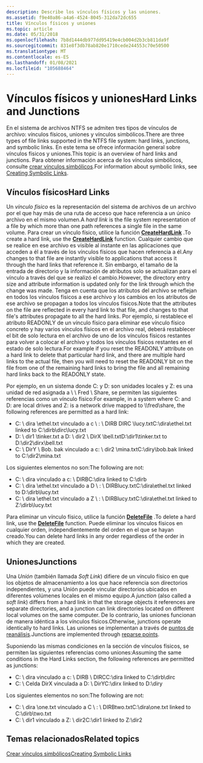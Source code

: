 ```yaml
---
description: Describe los vínculos físicos y las uniones.
ms.assetid: f9e40a86-a4a6-4524-8045-312da72dc655
title: Vínculos físicos y uniones
ms.topic: article
ms.date: 05/31/2018
ms.openlocfilehash: 7b8d1444db977dd95419e4cb004d2b3cb811da9f
ms.sourcegitcommit: 831e8f3db78ab820e1710cede244553c70e50500
ms.translationtype: MT
ms.contentlocale: es-ES
ms.lasthandoff: 01/08/2021
ms.locfileid: "105688464"
---
```

# <a name="hard-links-and-junctions"></a><span data-ttu-id="de29d-103">Vínculos físicos y uniones</span><span class="sxs-lookup"><span data-stu-id="de29d-103">Hard Links and Junctions</span></span>

<span data-ttu-id="de29d-104">En el sistema de archivos NTFS se admiten tres tipos de vínculos de archivo: vínculos físicos, uniones y vínculos simbólicos.</span><span class="sxs-lookup"><span data-stu-id="de29d-104">There are three types of file links supported in the NTFS file system: hard links, junctions, and symbolic links.</span></span> <span data-ttu-id="de29d-105">En este tema se ofrece información general sobre vínculos físicos y uniones.</span><span class="sxs-lookup"><span data-stu-id="de29d-105">This topic is an overview of hard links and junctions.</span></span> <span data-ttu-id="de29d-106">Para obtener información acerca de los vínculos simbólicos, consulte [crear vínculos simbólicos](creating-symbolic-links.md).</span><span class="sxs-lookup"><span data-stu-id="de29d-106">For information about symbolic links, see [Creating Symbolic Links](creating-symbolic-links.md).</span></span>

## <a name="hard-links"></a><span data-ttu-id="de29d-107">Vínculos físicos</span><span class="sxs-lookup"><span data-stu-id="de29d-107">Hard Links</span></span>

<span data-ttu-id="de29d-108">Un *vínculo físico* es la representación del sistema de archivos de un archivo por el que hay más de una ruta de acceso que hace referencia a un único archivo en el mismo volumen.</span><span class="sxs-lookup"><span data-stu-id="de29d-108">A *hard link* is the file system representation of a file by which more than one path references a single file in the same volume.</span></span> <span data-ttu-id="de29d-109">Para crear un vínculo físico, utilice la función [**CreateHardLink**](/windows/desktop/api/WinBase/nf-winbase-createhardlinka) .</span><span class="sxs-lookup"><span data-stu-id="de29d-109">To create a hard link, use the [**CreateHardLink**](/windows/desktop/api/WinBase/nf-winbase-createhardlinka) function.</span></span> <span data-ttu-id="de29d-110">Cualquier cambio que se realice en ese archivo es visible al instante en las aplicaciones que acceden a él a través de los vínculos físicos que hacen referencia a él.</span><span class="sxs-lookup"><span data-stu-id="de29d-110">Any changes to that file are instantly visible to applications that access it through the hard links that reference it.</span></span> <span data-ttu-id="de29d-111">Sin embargo, el tamaño de la entrada de directorio y la información de atributos solo se actualizan para el vínculo a través del que se realizó el cambio.</span><span class="sxs-lookup"><span data-stu-id="de29d-111">However, the directory entry size and attribute information is updated only for the link through which the change was made.</span></span> <span data-ttu-id="de29d-112">Tenga en cuenta que los atributos del archivo se reflejan en todos los vínculos físicos a ese archivo y los cambios en los atributos de ese archivo se propagan a todos los vínculos físicos.</span><span class="sxs-lookup"><span data-stu-id="de29d-112">Note that the attributes on the file are reflected in every hard link to that file, and changes to that file's attributes propagate to all the hard links.</span></span> <span data-ttu-id="de29d-113">Por ejemplo, si restablece el atributo READONLY de un vínculo físico para eliminar ese vínculo físico concreto y hay varios vínculos físicos en el archivo real, deberá restablecer el bit de solo lectura en el archivo de uno de los vínculos físicos restantes para volver a colocar el archivo y todos los vínculos físicos restantes en el estado de solo lectura.</span><span class="sxs-lookup"><span data-stu-id="de29d-113">For example if you reset the READONLY attribute on a hard link to delete that particular hard link, and there are multiple hard links to the actual file, then you will need to reset the READONLY bit on the file from one of the remaining hard links to bring the file and all remaining hard links back to the READONLY state.</span></span>

<span data-ttu-id="de29d-114">Por ejemplo, en un sistema donde C: y D: son unidades locales y Z: es una unidad de red asignada a \\ \\ Fred \\ Share, se permiten las siguientes referencias como un vínculo físico:</span><span class="sxs-lookup"><span data-stu-id="de29d-114">For example, in a system where C: and D: are local drives and Z: is a network drive mapped to \\\\fred\\share, the following references are permitted as a hard link:</span></span>

-   <span data-ttu-id="de29d-115">C: \\ dira \\ethel.txt vinculado a c \\ : \\ DIRB DIRC \\lucy.txt</span><span class="sxs-lookup"><span data-stu-id="de29d-115">C:\\dira\\ethel.txt linked to C:\\dirb\\dirc\\lucy.txt</span></span>
-   <span data-ttu-id="de29d-116">D: \\ dir1 \\tinker.txt a D: \\ dir2 \\ DirX \\bell.txt</span><span class="sxs-lookup"><span data-stu-id="de29d-116">D:\\dir1\\tinker.txt to D:\\dir2\\dirx\\bell.txt</span></span>
-   <span data-ttu-id="de29d-117">C: \\ DirY \\ Bob. bak vinculado a c: \\ dir2 \\mina.txt</span><span class="sxs-lookup"><span data-stu-id="de29d-117">C:\\diry\\bob.bak linked to C:\\dir2\\mina.txt</span></span>

<span data-ttu-id="de29d-118">Los siguientes elementos no son:</span><span class="sxs-lookup"><span data-stu-id="de29d-118">The following are not:</span></span>

-   <span data-ttu-id="de29d-119">C: \\ dira vinculado a c: \\ DIRB</span><span class="sxs-lookup"><span data-stu-id="de29d-119">C:\\dira linked to C:\\dirb</span></span>
-   <span data-ttu-id="de29d-120">C: \\ dira \\ethel.txt vinculado a D \\ : \\ DIRBlucy.txt</span><span class="sxs-lookup"><span data-stu-id="de29d-120">C:\\dira\\ethel.txt linked to D:\\dirb\\lucy.txt</span></span>
-   <span data-ttu-id="de29d-121">C: \\ dira \\ethel.txt vinculado a Z \\ : \\ DIRBlucy.txt</span><span class="sxs-lookup"><span data-stu-id="de29d-121">C:\\dira\\ethel.txt linked to Z:\\dirb\\lucy.txt</span></span>

<span data-ttu-id="de29d-122">Para eliminar un vínculo físico, utilice la función [**DeleteFile**](/windows/desktop/api/FileAPI/nf-fileapi-deletefilea) .</span><span class="sxs-lookup"><span data-stu-id="de29d-122">To delete a hard link, use the [**DeleteFile**](/windows/desktop/api/FileAPI/nf-fileapi-deletefilea) function.</span></span> <span data-ttu-id="de29d-123">Puede eliminar los vínculos físicos en cualquier orden, independientemente del orden en el que se hayan creado.</span><span class="sxs-lookup"><span data-stu-id="de29d-123">You can delete hard links in any order regardless of the order in which they are created.</span></span>

## <a name="junctions"></a><span data-ttu-id="de29d-124">Uniones</span><span class="sxs-lookup"><span data-stu-id="de29d-124">Junctions</span></span>

<span data-ttu-id="de29d-125">Una *Unión* (también llamada *Soft Link*) difiere de un vínculo físico en que los objetos de almacenamiento a los que hace referencia son directorios independientes, y una Unión puede vincular directorios ubicados en diferentes volúmenes locales en el mismo equipo.</span><span class="sxs-lookup"><span data-stu-id="de29d-125">A *junction* (also called a *soft link*) differs from a hard link in that the storage objects it references are separate directories, and a junction can link directories located on different local volumes on the same computer.</span></span> <span data-ttu-id="de29d-126">De lo contrario, las uniones funcionan de manera idéntica a los vínculos físicos.</span><span class="sxs-lookup"><span data-stu-id="de29d-126">Otherwise, junctions operate identically to hard links.</span></span> <span data-ttu-id="de29d-127">Las uniones se implementan a través de [puntos de reanálisis](reparse-points.md).</span><span class="sxs-lookup"><span data-stu-id="de29d-127">Junctions are implemented through [reparse points](reparse-points.md).</span></span>

<span data-ttu-id="de29d-128">Suponiendo las mismas condiciones en la sección de vínculos físicos, se permiten las siguientes referencias como uniones:</span><span class="sxs-lookup"><span data-stu-id="de29d-128">Assuming the same conditions in the Hard Links section, the following references are permitted as junctions:</span></span>

-   <span data-ttu-id="de29d-129">C: \\ dira vinculado a c: \\ DIRB \\ DIRC</span><span class="sxs-lookup"><span data-stu-id="de29d-129">C:\\dira linked to C:\\dirb\\dirc</span></span>
-   <span data-ttu-id="de29d-130">C: \\ Celda DirX vinculada a D: \\ DirY</span><span class="sxs-lookup"><span data-stu-id="de29d-130">C:\\dirx linked to D:\\diry</span></span>

<span data-ttu-id="de29d-131">Los siguientes elementos no son:</span><span class="sxs-lookup"><span data-stu-id="de29d-131">The following are not:</span></span>

-   <span data-ttu-id="de29d-132">C: \\ dira \\one.txt vinculado a C \\ : \\ DIRBtwo.txt</span><span class="sxs-lookup"><span data-stu-id="de29d-132">C:\\dira\\one.txt linked to C:\\dirb\\two.txt</span></span>
-   <span data-ttu-id="de29d-133">C: \\ dir1 vinculado a Z: \\ dir2</span><span class="sxs-lookup"><span data-stu-id="de29d-133">C:\\dir1 linked to Z:\\dir2</span></span>

## <a name="related-topics"></a><span data-ttu-id="de29d-134">Temas relacionados</span><span class="sxs-lookup"><span data-stu-id="de29d-134">Related topics</span></span>

<dl> <dt>

[<span data-ttu-id="de29d-135">Crear vínculos simbólicos</span><span class="sxs-lookup"><span data-stu-id="de29d-135">Creating Symbolic Links</span></span>](creating-symbolic-links.md)
</dt> </dl>

 

 




